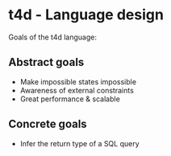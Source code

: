 # t4d - Language design

Goals of the t4d language:

## Abstract goals

* Make impossible states impossible
* Awareness of external constraints
* Great performance & scalable

## Concrete goals 

* Infer the return type of a SQL query
